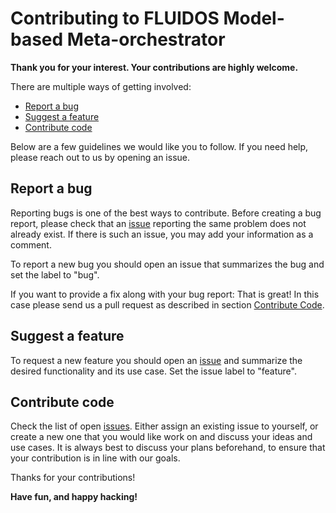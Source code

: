 # Contributing to FLUIDOS Model-based Meta-orchestrator

**Thank you for your interest. Your contributions are highly welcome.**

There are multiple ways of getting involved:

- [Report a bug](#report-a-bug)
- [Suggest a feature](#suggest-a-feature)
- [Contribute code](#contribute-code)

Below are a few guidelines we would like you to follow.
If you need help, please reach out to us by opening an issue.


## Report a bug

Reporting bugs is one of the best ways to contribute. Before creating a bug report, please check that an [issue](/issues) reporting the same problem does not already exist. If there is such an issue, you may add your information as a comment.

To report a new bug you should open an issue that summarizes the bug and set the label to "bug".

If you want to provide a fix along with your bug report: That is great! In this case please send us a pull request as described in section [Contribute Code](#contribute-code).


## Suggest a feature

To request a new feature you should open an [issue](../../issues/new) and summarize the desired functionality and its use case. Set the issue label to "feature".


## Contribute code

Check the list of open [issues](../../issues).
Either assign an existing issue to yourself, or create a new one
that you would like work on and discuss your ideas and use cases.
It is always best to discuss your plans beforehand,
to ensure that your contribution is in line with our goals.

Thanks for your contributions!

**Have fun, and happy hacking!**
